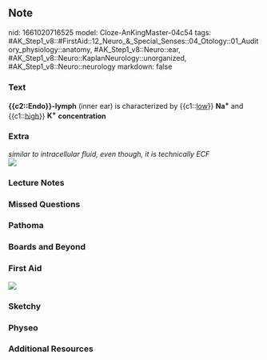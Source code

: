 ## Note
nid: 1661020716525
model: Cloze-AnKingMaster-04c54
tags: #AK_Step1_v8::#FirstAid::12_Neuro_&_Special_Senses::04_Otology::01_Auditory_physiology::anatomy, #AK_Step1_v8::Neuro::ear, #AK_Step1_v8::Neuro::KaplanNeurology::unorganized, #AK_Step1_v8::Neuro::neurology
markdown: false

### Text
<div>
  <b>{{c2::Endo}}-lymph</b> (inner ear) is characterized by
  {{c1::<u>low</u>}} <b>Na<sup>+</sup></b> and {{c1::<u>high</u>}}
  <b>K<sup>+</sup></b> <b>concentration</b>
</div>

### Extra
<div>
  <i>similar to intracellular fluid, even though, it is technically
  ECF</i>
</div>
<div><img src="paste-81767587381815.jpg"></div>

### Lecture Notes


### Missed Questions


### Pathoma


### Boards and Beyond


### First Aid
<img src="tmphCQYfq.png">

### Sketchy


### Physeo


### Additional Resources

